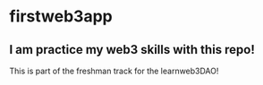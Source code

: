 # firstweb3app


## I am practice my web3 skills with this repo! 

This is part of the freshman track for the learnweb3DAO!